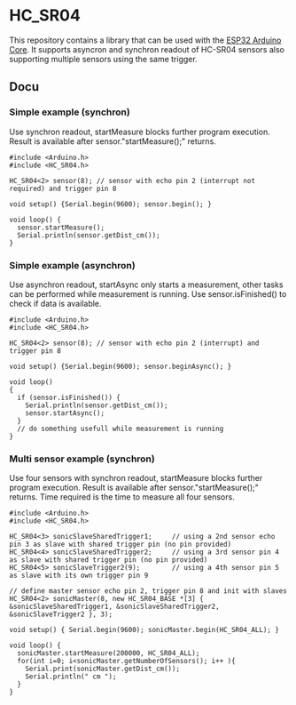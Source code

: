 # HC_SR04

This repository contains a library that can be used with the [ESP32 Arduino Core](https://github.com/espressif/arduino-esp32). It supports asyncron and synchron readout of HC-SR04 sensors also supporting multiple sensors using the same trigger.

## Docu

### Simple example (synchron)
Use synchron readout, startMeasure blocks further program execution.
Result is available after sensor."startMeasure();" returns.

    #include <Arduino.h>
    #include <HC_SR04.h>

    HC_SR04<2> sensor(8); // sensor with echo pin 2 (interrupt not required) and trigger pin 8

    void setup() {Serial.begin(9600); sensor.begin(); }

    void loop() {
      sensor.startMeasure();
      Serial.println(sensor.getDist_cm());
    }

### Simple example (asynchron)
Use asynchron readout, startAsync only starts a measurement, other tasks can be performed while measurement is running.
Use sensor.isFinished() to check if data is available.

    #include <Arduino.h>
    #include <HC_SR04.h>

    HC_SR04<2> sensor(8); // sensor with echo pin 2 (interrupt) and trigger pin 8

    void setup() {Serial.begin(9600); sensor.beginAsync(); }

    void loop()
    {
      if (sensor.isFinished()) {
        Serial.println(sensor.getDist_cm());
        sensor.startAsync();
      }
      // do something usefull while measurement is running
    }

### Multi sensor example (synchron)
Use four sensors with synchron readout, startMeasure blocks further program execution.
Result is available after sensor."startMeasure();" returns. Time required is the time 
to measure all four sensors.

    #include <Arduino.h>
    #include <HC_SR04.h>

    HC_SR04<3> sonicSlaveSharedTrigger1;     // using a 2nd sensor echo pin 3 as slave with shared trigger pin (no pin provided)
    HC_SR04<4> sonicSlaveSharedTrigger2;     // using a 3rd sensor pin 4 as slave with shared trigger pin (no pin provided)
    HC_SR04<5> sonicSlaveTrigger2(9);        // using a 4th sensor pin 5 as slave with its own trigger pin 9

    // define master sensor echo pin 2, trigger pin 8 and init with slaves
    HC_SR04<2> sonicMaster(8, new HC_SR04_BASE *[3] { &sonicSlaveSharedTrigger1, &sonicSlaveSharedTrigger2, &sonicSlaveTrigger2 }, 3);

    void setup() { Serial.begin(9600); sonicMaster.begin(HC_SR04_ALL); }

    void loop() {
      sonicMaster.startMeasure(200000, HC_SR04_ALL);
      for(int i=0; i<sonicMaster.getNumberOfSensors(); i++ ){
        Serial.print(sonicMaster.getDist_cm());
        Serial.println(" cm ");
      }
    }


